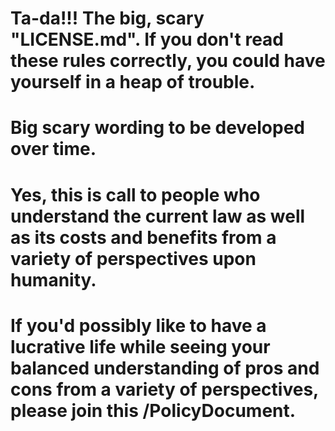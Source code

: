 # Ta-da!!! The big, scary "LICENSE.md". If you don't read these rules correctly, you could have yourself in a heap of trouble. 
# Big scary wording to be developed over time. 

# Yes, this is call to people who understand the current law as well as its costs and benefits from a variety of perspectives upon humanity. 
# If you'd possibly like to have a lucrative life while seeing your balanced understanding of pros and cons from a variety of perspectives, please join this /PolicyDocument. 
